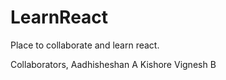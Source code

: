 # LearnReact
Place to collaborate and learn react.


Collaborators,
Aadhisheshan A
Kishore Vignesh B
